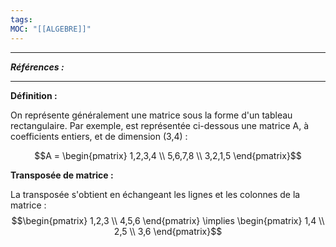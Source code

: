```yaml
---
tags:
MOC: "[[ALGEBRE]]"
---
```

---
***Références :***

---

**Définition :**

On représente généralement une matrice sous la forme d'un tableau rectangulaire. Par exemple, est représentée ci-dessous une matrice A, à coefficients entiers, et de dimension (3,4) :

$$A = \begin{pmatrix}
1,2,3,4 \\
5,6,7,8 \\
3,2,1,5
\end{pmatrix}$$

**Transposée de matrice :**

La transposée s'obtient en échangeant les lignes et les colonnes de la matrice : 
$$\begin{pmatrix}
1,2,3 \\
4,5,6
\end{pmatrix} \implies 
\begin{pmatrix}
1,4  \\
2,5  \\
3,6
\end{pmatrix}$$